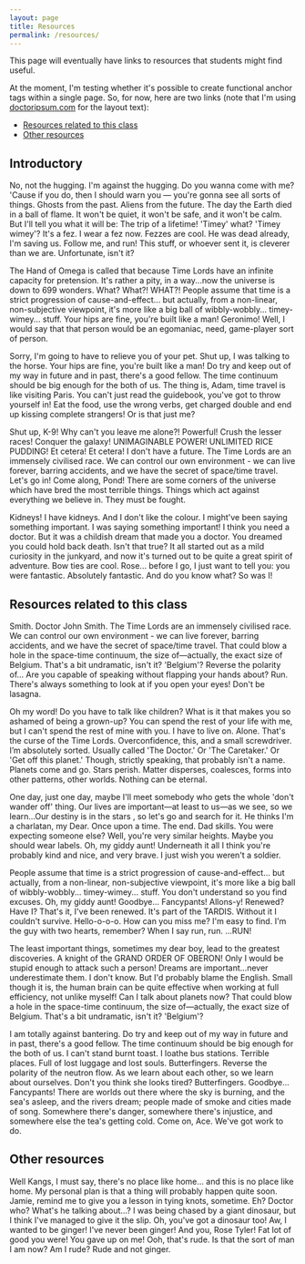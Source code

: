 ```yaml
---
layout: page
title: Resources
permalink: /resources/
---
```


This page will eventually have links to resources that students might find useful.

At the moment, I'm testing whether it's possible to create functional anchor tags within a single page. So, for now, here are two links (note that I'm using <a href="http://doctoripsum.com/">doctoripsum.com</a> for the layout text):

* <a href="#class-resources">Resources related to this class</a>
* <a href="#other-resources">Other resources</a>

<h2>Introductory</h2>

No, not the hugging. I'm against the hugging. Do you wanna come with me? 'Cause if you do, then I should warn you — you're gonna see all sorts of things. Ghosts from the past. Aliens from the future. The day the Earth died in a ball of flame. It won't be quiet, it won't be safe, and it won't be calm. But I'll tell you what it will be: The trip of a lifetime! 'Timey' what? 'Timey wimey'? It's a fez. I wear a fez now. Fezzes are cool. He was dead already, I'm saving us. Follow me, and run! This stuff, or whoever sent it, is cleverer than we are. Unfortunate, isn't it?

The Hand of Omega is called that because Time Lords have an infinite capacity for pretension. It's rather a pity, in a way...now the universe is down to 699 wonders. What? What?! WHAT?! People assume that time is a strict progression of cause-and-effect... but actually, from a non-linear, non-subjective viewpoint, it's more like a big ball of wibbly-wobbly... timey-wimey... stuff. Your hips are fine, you're built like a man! Geronimo! Well, I would say that that person would be an egomaniac, need, game-player sort of person.

Sorry, I'm going to have to relieve you of your pet. Shut up, I was talking to the horse. Your hips are fine, you're built like a man! Do try and keep out of my way in future and in past, there's a good fellow. The time continuum should be big enough for the both of us. The thing is, Adam, time travel is like visiting Paris. You can't just read the guidebook, you've got to throw yourself in! Eat the food, use the wrong verbs, get charged double and end up kissing complete strangers! Or is that just me?

Shut up, K-9! Why can't you leave me alone?! Powerful! Crush the lesser races! Conquer the galaxy! UNIMAGINABLE POWER! UNLIMITED RICE PUDDING! Et cetera! Et cetera! I don't have a future. The Time Lords are an immensely civilised race. We can control our own environment - we can live forever, barring accidents, and we have the secret of space/time travel. Let's go in! Come along, Pond! There are some corners of the universe which have bred the most terrible things. Things which act against everything we believe in. They must be fought.

Kidneys! I have kidneys. And I don't like the colour. I might've been saying something important. I was saying something important! I think you need a doctor. But it was a childish dream that made you a doctor. You dreamed you could hold back death. Isn't that true? It all started out as a mild curiosity in the junkyard, and now it's turned out to be quite a great spirit of adventure. Bow ties are cool. Rose... before I go, I just want to tell you: you were fantastic. Absolutely fantastic. And do you know what? So was I!

<h2 id="class-resources">Resources related to this class</h2>

Smith. Doctor John Smith. The Time Lords are an immensely civilised race. We can control our own environment - we can live forever, barring accidents, and we have the secret of space/time travel. That could blow a hole in the space-time continuum, the size of—actually, the exact size of Belgium. That's a bit undramatic, isn't it? 'Belgium'? Reverse the polarity of… Are you capable of speaking without flapping your hands about? Run. There's always something to look at if you open your eyes! Don't be lasagna.

Oh my word! Do you have to talk like children? What is it that makes you so ashamed of being a grown-up? You can spend the rest of your life with me, but I can't spend the rest of mine with you. I have to live on. Alone. That's the curse of the Time Lords. Overconfidence, this, and a small screwdriver. I’m absolutely sorted. Usually called 'The Doctor.' Or 'The Caretaker.' Or 'Get off this planet.' Though, strictly speaking, that probably isn't a name. Planets come and go. Stars perish. Matter disperses, coalesces, forms into other patterns, other worlds. Nothing can be eternal.

One day, just one day, maybe I'll meet somebody who gets the whole 'don't wander off' thing. Our lives are important—at least to us—as we see, so we learn…Our destiny is in the stars , so let's go and search for it. He thinks I'm a charlatan, my Dear. Once upon a time. The end. Dad skills. You were expecting someone else? Well, you're very similar heights. Maybe you should wear labels. Oh, my giddy aunt! Underneath it all I think you're probably kind and nice, and very brave. I just wish you weren't a soldier.

People assume that time is a strict progression of cause-and-effect... but actually, from a non-linear, non-subjective viewpoint, it's more like a big ball of wibbly-wobbly... timey-wimey... stuff. You don't understand so you find excuses. Oh, my giddy aunt! Goodbye... Fancypants! Allons-y! Renewed? Have I? That's it, I've been renewed. It's part of the TARDIS. Without it I couldn't survive. Hello-o-o-o. How can you miss me? I'm easy to find. I'm the guy with two hearts, remember? When I say run, run. ...RUN!

The least important things, sometimes my dear boy, lead to the greatest discoveries. A knight of the GRAND ORDER OF OBERON! Only I would be stupid enough to attack such a person! Dreams are important…never underestimate them. I don't know. But I'd probably blame the English. Small though it is, the human brain can be quite effective when working at full efficiency, not unlike myself! Can I talk about planets now? That could blow a hole in the space-time continuum, the size of—actually, the exact size of Belgium. That's a bit undramatic, isn't it? 'Belgium'?

I am totally against bantering. Do try and keep out of my way in future and in past, there's a good fellow. The time continuum should be big enough for the both of us. I can't stand burnt toast. I loathe bus stations. Terrible places. Full of lost luggage and lost souls. Butterfingers. Reverse the polarity of the neutron flow. As we learn about each other, so we learn about ourselves. Don't you think she looks tired? Butterfingers. Goodbye... Fancypants! There are worlds out there where the sky is burning, and the sea's asleep, and the rivers dream; people made of smoke and cities made of song. Somewhere there's danger, somewhere there's injustice, and somewhere else the tea's getting cold. Come on, Ace. We've got work to do.

<h2 id="other-resources">Other resources</h2>

Well Kangs, I must say, there's no place like home... and this is no place like home. My personal plan is that a thing will probably happen quite soon. Jamie, remind me to give you a lesson in tying knots, sometime. Eh? Doctor who? What's he talking about…? I was being chased by a giant dinosaur, but I think I've managed to give it the slip. Oh, you've got a dinosaur too! Aw, I wanted to be ginger! I've never been ginger! And you, Rose Tyler! Fat lot of good you were! You gave up on me! Ooh, that's rude. Is that the sort of man I am now? Am I rude? Rude and not ginger.

